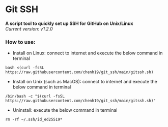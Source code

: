 # Git SSH
**A script tool to quickly set up SSH for GitHub on Unix/Linux**  
*Current version: v1.2.0*  

### How to use:
- Install on Linux: connect to internet and execute the below command in terminal
```
bash <(curl -fsSL https://raw.githubusercontent.com/chenh19/git_ssh/main/gitssh.sh)
```

- Install on Unix (such as MacOS): connect to internet and execute the below command in terminal
```
/bin/bash -c "$(curl -fsSL https://raw.githubusercontent.com/chenh19/git_ssh/main/gitssh.sh)"
```

- Uninstall: execute the below command in terminal
```
rm -rf ~/.ssh/id_ed25519*
```
